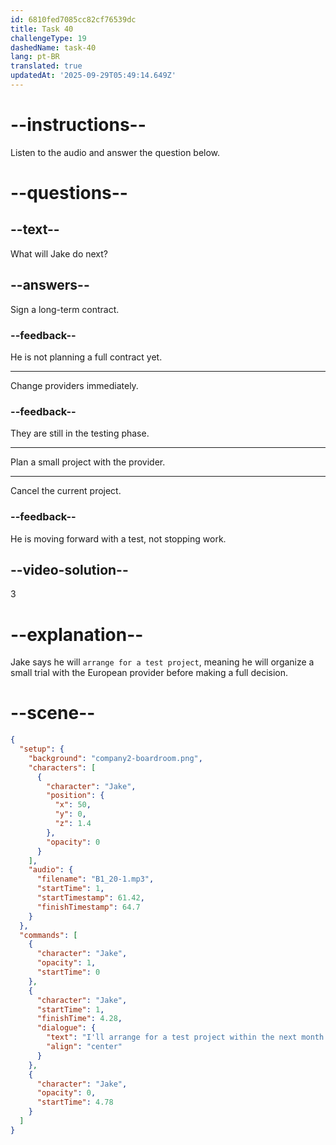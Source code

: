 ```yaml
---
id: 6810fed7085cc82cf76539dc
title: Task 40
challengeType: 19
dashedName: task-40
lang: pt-BR
translated: true
updatedAt: '2025-09-29T05:49:14.649Z'
---
```


<!-- (Audio) Jake: I'll arrange for a test project within the next month. -->

# --instructions--

Listen to the audio and answer the question below.

# --questions--

## --text--

What will Jake do next?

## --answers--

Sign a long-term contract.

### --feedback--

He is not planning a full contract yet.

---

Change providers immediately.

### --feedback--

They are still in the testing phase.

---

Plan a small project with the provider.

---

Cancel the current project.

### --feedback--

He is moving forward with a test, not stopping work.

## --video-solution--

3

# --explanation--

Jake says he will `arrange for a test project`, meaning he will organize a small trial with the European provider before making a full decision.

# --scene--

```json
{
  "setup": {
    "background": "company2-boardroom.png",
    "characters": [
      {
        "character": "Jake",
        "position": {
          "x": 50,
          "y": 0,
          "z": 1.4
        },
        "opacity": 0
      }
    ],
    "audio": {
      "filename": "B1_20-1.mp3",
      "startTime": 1,
      "startTimestamp": 61.42,
      "finishTimestamp": 64.7
    }
  },
  "commands": [
    {
      "character": "Jake",
      "opacity": 1,
      "startTime": 0
    },
    {
      "character": "Jake",
      "startTime": 1,
      "finishTime": 4.28,
      "dialogue": {
        "text": "I'll arrange for a test project within the next month.",
        "align": "center"
      }
    },
    {
      "character": "Jake",
      "opacity": 0,
      "startTime": 4.78
    }
  ]
}
```
